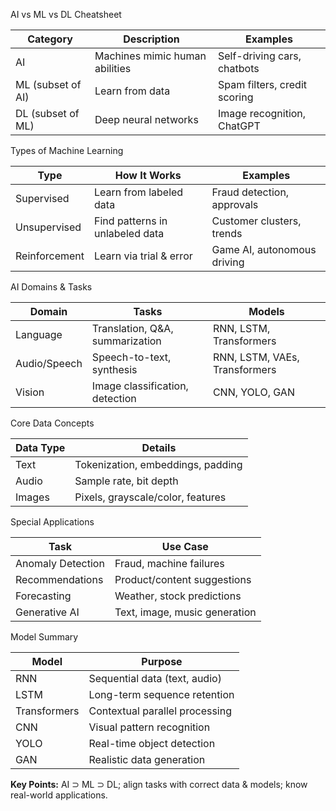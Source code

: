 AI vs ML vs DL Cheatsheet

| Category        | Description                     | Examples                   |
|-----------------|---------------------------------|----------------------------|
| AI              | Machines mimic human abilities  | Self-driving cars, chatbots |
| ML (subset of AI)| Learn from data                 | Spam filters, credit scoring |
| DL (subset of ML)| Deep neural networks            | Image recognition, ChatGPT |

Types of Machine Learning

| Type            | How It Works                     | Examples                     |
|-----------------|---------------------------------|-----------------------------|
| Supervised      | Learn from labeled data          | Fraud detection, approvals   |
| Unsupervised    | Find patterns in unlabeled data  | Customer clusters, trends    |
| Reinforcement   | Learn via trial & error          | Game AI, autonomous driving  |

AI Domains & Tasks

| Domain         | Tasks                            | Models                       |
|---------------|----------------------------------|-----------------------------|
| Language      | Translation, Q&A, summarization  | RNN, LSTM, Transformers      |
| Audio/Speech  | Speech-to-text, synthesis        | RNN, LSTM, VAEs, Transformers|
| Vision        | Image classification, detection  | CNN, YOLO, GAN               |

Core Data Concepts

| Data Type      | Details                          |
|---------------|---------------------------------|
| Text          | Tokenization, embeddings, padding |
| Audio         | Sample rate, bit depth            |
| Images        | Pixels, grayscale/color, features |

Special Applications

| Task             | Use Case                        |
|-----------------|--------------------------------|
| Anomaly Detection| Fraud, machine failures         |
| Recommendations | Product/content suggestions     |
| Forecasting     | Weather, stock predictions      |
| Generative AI   | Text, image, music generation   |

Model Summary

| Model         | Purpose                           |
|--------------|----------------------------------|
| RNN          | Sequential data (text, audio)     |
| LSTM         | Long-term sequence retention      |
| Transformers | Contextual parallel processing    |
| CNN          | Visual pattern recognition        |
| YOLO         | Real-time object detection        |
| GAN          | Realistic data generation         |

**Key Points:** AI ⊃ ML ⊃ DL; align tasks with correct data & models; know real-world applications.
